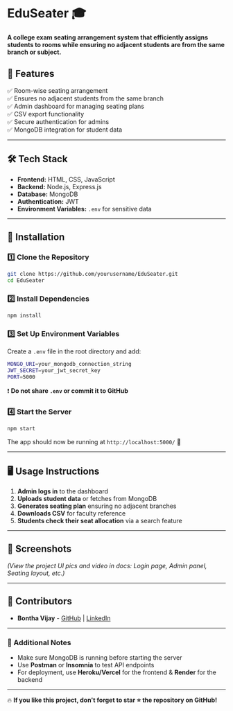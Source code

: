 # **EduSeater 🎓**  
**A college exam seating arrangement system that efficiently assigns students to rooms while ensuring no adjacent students are from the same branch or subject.**  

## 🚀 Features  
✅ Room-wise seating arrangement  
✅ Ensures no adjacent students from the same branch  
✅ Admin dashboard for managing seating plans  
✅ CSV export functionality  
✅ Secure authentication for admins  
✅ MongoDB integration for student data  

---

## 🛠️ Tech Stack  
- **Frontend:** HTML, CSS, JavaScript  
- **Backend:** Node.js, Express.js  
- **Database:** MongoDB  
- **Authentication:** JWT  
- **Environment Variables:** `.env` for sensitive data  

---

## 🔧 Installation  

### 1️⃣ Clone the Repository  
```sh
git clone https://github.com/yourusername/EduSeater.git
cd EduSeater
```

### 2️⃣ Install Dependencies  
```sh
npm install
```

### 3️⃣ Set Up Environment Variables  
Create a `.env` file in the root directory and add:  
```sh
MONGO_URI=your_mongodb_connection_string
JWT_SECRET=your_jwt_secret_key
PORT=5000
```
❗ **Do not share `.env` or commit it to GitHub**  

### 4️⃣ Start the Server  
```sh
npm start
```
The app should now be running at `http://localhost:5000/` 🚀  

---

## 🖥️ Usage Instructions  
1. **Admin logs in** to the dashboard  
2. **Uploads student data** or fetches from MongoDB  
3. **Generates seating plan** ensuring no adjacent branches  
4. **Downloads CSV** for faculty reference  
5. **Students check their seat allocation** via a search feature  

---

## 📸 Screenshots  
*(View the project UI pics and video in docs: Login page, Admin panel, Seating layout, etc.)*  

---

## 👥 Contributors  
- **Bontha Vijay** - [GitHub](https://github.com/Vijay-1807) | [LinkedIn](www.linkedin.com/in/bonthavijay)    

---

### 📢 Additional Notes  
- Make sure MongoDB is running before starting the server  
- Use **Postman** or **Insomnia** to test API endpoints  
- For deployment, use **Heroku/Vercel** for the frontend & **Render** for the backend  

---

🔥 **If you like this project, don't forget to star ⭐ the repository on GitHub!**  
